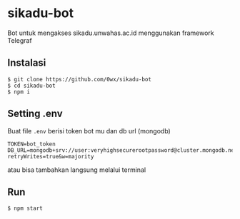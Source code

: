 # sikadu-bot
Bot untuk mengakses sikadu.unwahas.ac.id menggunakan framework Telegraf

## Instalasi
```
$ git clone https://github.com/0wx/sikadu-bot
$ cd sikadu-bot
$ npm i
```
## Setting .env
Buat file ```.env``` berisi token bot mu dan db url (mongodb)
```
TOKEN=bot_token
DB_URL=mongodb+srv://user:veryhighsecurerootpassword@cluster.mongodb.net/test?retryWrites=true&w=majority
```
atau bisa tambahkan langsung melalui terminal

## Run
```
$ npm start
```



